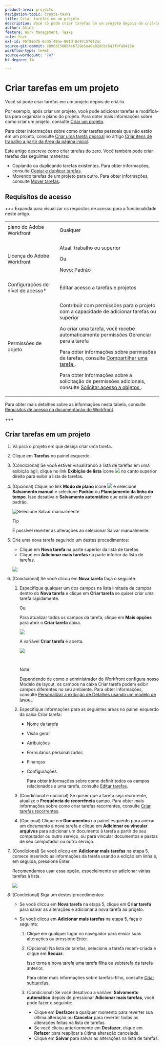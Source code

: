 ```yaml
---
product-area: projects
navigation-topic: create-tasks
title: Criar tarefas em um projeto
description: Você só pode criar tarefas em um projeto depois de criá-lo.
author: Alina
feature: Work Management, Tasks
role: User
exl-id: 96f80e7b-6ad5-40ae-861d-8d97c570f2ac
source-git-commit: e896d156854c6729e5ea0a82dcbc641fbfa9415e
workflow-type: tm+mt
source-wordcount: '747'
ht-degree: 1%

---
```


# Criar tarefas em um projeto

<!-- Audited: 1/2024 -->

Você só pode criar tarefas em um projeto depois de criá-lo.

Por exemplo, após criar um projeto, você pode adicionar tarefas e modificá-las para organizar o plano do projeto. Para obter mais informações sobre como criar um projeto, consulte [Criar um projeto](../../../manage-work/projects/create-projects/create-project.md).

Para obter informações sobre como criar tarefas pessoais que não estão em um projeto, consulte [Criar uma tarefa pessoal](../../../workfront-basics/using-home/using-the-home-area/create-work-items-in-home.md#create-a-personal-task) no artigo [Criar itens de trabalho a partir da Área da página inicial](../../../workfront-basics/using-home/using-the-home-area/create-work-items-in-home.md).

Este artigo descreve como criar tarefas do zero. Você também pode criar tarefas das seguintes maneiras:

* Copiando ou duplicando tarefas existentes. Para obter informações, consulte [Copiar e duplicar tarefas](../../../manage-work/tasks/manage-tasks/copy-and-duplicate-tasks.md).
* Movendo tarefas de um projeto para outro. Para obter informações, consulte [Mover tarefas](../../../manage-work/tasks/manage-tasks/move-tasks.md).

## Requisitos de acesso

+++ Expanda para visualizar os requisitos de acesso para a funcionalidade neste artigo.

<table style="table-layout:auto"> 
 <col> 
 <col> 
 <tbody> 
  <tr> 
   <td role="rowheader">plano do Adobe Workfront</td> 
   <td> <p>Qualquer</p> </td> 
  </tr> 
  <tr> 
   <td role="rowheader"> <p role="rowheader">Licença do Adobe Workfront</p> </td> 
   <td><p>Atual: trabalho ou superior</p> 
   Ou
   <p>Novo: Padrão</p> </td> 
  </tr> 
  <tr> 
   <td role="rowheader">Configurações de nível de acesso*</td> 
   <td> <p>Editar acesso a tarefas e projetos</p></td> 
  </tr> 
  <tr> 
   <td role="rowheader">Permissões de objeto</td> 
   <td> <p>Contribuir com permissões para o projeto com a capacidade de adicionar tarefas ou superior</p> <p>Ao criar uma tarefa, você recebe automaticamente permissões Gerenciar para a tarefa</p> <p> Para obter informações sobre permissões de tarefas, consulte <a href="../../../workfront-basics/grant-and-request-access-to-objects/share-a-task.md" class="MCXref xref">Compartilhar uma tarefa </a>. </p> <p>Para obter informações sobre a solicitação de permissões adicionais, consulte <a href="../../../workfront-basics/grant-and-request-access-to-objects/request-access.md" class="MCXref xref">Solicitar acesso a objetos </a>.</p> </td> 
  </tr> 
 </tbody> 
</table>

Para obter mais detalhes sobre as informações nesta tabela, consulte [Requisitos de acesso na documentação do Workfront](/help/quicksilver/administration-and-setup/add-users/access-levels-and-object-permissions/access-level-requirements-in-documentation.md).

+++

## Criar tarefas em um projeto

1. Vá para o projeto em que deseja criar uma tarefa.
1. Clique em **Tarefas** no painel esquerdo.
1. (Condicional) Se você estiver visualizando a lista de tarefas em uma exibição ágil, clique no link **Exibição de lista** ícone ![](assets/list-view-in-agile-view-for-tasks.png) no canto superior direito para exibir a lista de tarefas.
1. (Opcional) Clique no link **Modo de plano** ícone ![](assets/nwe-plan-mode-icon-task-list.png) e selecione **Salvamento manual** e selecione **Padrão** ou **Planejamento da linha do tempo**. Isso desativa o **Salvamento automático** que está ativada por padrão.

   ![Selecione Salvar manualmente](assets/manual-save-option.png)

   >[!TIP]
   >
   >É possível reverter as alterações ao selecionar Salvar manualmente.

1. Crie uma nova tarefa seguindo um destes procedimentos:

   * Clique em **Nova tarefa** na parte superior da lista de tarefas.
   * Clique em **Adicionar mais tarefas** na parte inferior da lista de tarefas.

   ![](assets/qs-new-task-or-add-task-buttons-in-list-highlighted-350x242.png)

1. (Condicional) Se você clicou em **Nova tarefa** faça o seguinte:

   1. Especifique qualquer um dos campos na lista limitada de campos dentro do **Nova tarefa** e clique em **Criar tarefa** se quiser criar uma tarefa rapidamente.

      Ou

      Para atualizar todos os campos da tarefa, clique em **Mais opções** para abrir o **Criar tarefa** caixa.

      ![](assets/nwe-create-task-small-screen-350x272.png)

      A variável **Criar tarefa** é aberta.

      ![](assets/create-task-larger-box-nwe-350x244.png)

       

      >[!NOTE]
      >
      >Dependendo de como o administrador do Workfront configura nosso Modelo de layout, os campos na caixa Criar tarefa podem exibir campos diferentes no seu ambiente. Para obter informações, consulte [Personalizar a exibição de Detalhes usando um modelo de layout](../../../administration-and-setup/customize-workfront/use-layout-templates/customize-details-view-layout-template.md).

   1. Especifique informações para as seguintes áreas no painel esquerdo da caixa Criar tarefa:

      * Nome da tarefa
      * Visão geral
      * Atribuições
      * Formulários personalizados
      * Finanças
      * Configurações

        Para obter informações sobre como definir todos os campos relacionados a uma tarefa, consulte [Editar tarefas](../../../manage-work/tasks/manage-tasks/edit-tasks.md).

   1. (Condicional e opcional) Se quiser que a tarefa seja recorrente, atualize o **Frequência de recorrência** campo. Para obter mais informações sobre como criar tarefas recorrentes, consulte [Criar tarefas recorrentes](../../../manage-work/tasks/create-tasks/create-recurring-tasks.md).
   1. (Opcional) Clique em **Documentos** no painel esquerdo para anexar um documento à nova tarefa e clique em **Adicionar ou vincular arquivos** para adicionar um documento à tarefa a partir de seu computador ou outro serviço, ou para vincular documentos e pastas de seu computador ou outro serviço.

1. (Condicional) Se você clicou em **Adicionar mais tarefas** na etapa 5, comece inserindo as informações da tarefa usando a edição em linha e, em seguida, pressione Enter.

   <!--
   <p data-mc-conditions="QuicksilverOrClassic.Draft mode">(NOTE: ensure this stays accurate)</p>
   -->

   Recomendamos usar essa opção, especialmente ao adicionar várias tarefas à lista.

   ![](assets/add-more-tasks-inline.png)

1. (Condicional) Siga um destes procedimentos:

   * Se você clicou em **Nova tarefa** na etapa 5, clique em **Criar tarefa** para salvar as alterações e adicionar a nova tarefa ao projeto.

     <!--   
     <p data-mc-conditions="QuicksilverOrClassic.Draft mode">(NOTE: is this step still right?)</p>   
     -->

   * Se você clicou em **Adicionar mais tarefas** na etapa 5, faça o seguinte:

     <!--   
     <p data-mc-conditions="QuicksilverOrClassic.Draft mode">(NOTE: is this step still right?) </p>   
     -->

      1. Clique em qualquer lugar no navegador para enviar suas alterações ou pressione Enter.
      1. (Opcional) Na lista de tarefas, selecione a tarefa recém-criada e clique em **Recuar**.

         Isso torna a nova tarefa uma tarefa filha ou subtarefa da tarefa anterior.

         Para obter mais informações sobre tarefas-filho, consulte [Criar subtarefas](/help/quicksilver/manage-work/tasks/create-tasks/create-subtasks.md).

      1. (Condicional) Se você desativou a variável **Salvamento automático** depois de pressionar **Adicionar mais tarefas**, você pode fazer o seguinte:

         * Clique em **Desfazer** a qualquer momento para reverter sua última alteração ou **Cancelar** para reverter todas as alterações feitas na lista de tarefas.
         * Se você clicou anteriormente em **Desfazer**, clique em **Refazer** para reaplicar a última alteração cancelada.
         * Clique em **Salvar** para salvar as alterações na lista de tarefas.
